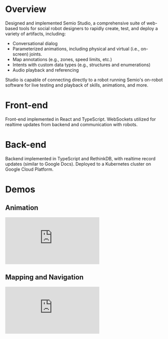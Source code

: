 # Overview
Designed and implemented Semio Studio, a comprehensive suite of web-based tools for social robot designers to rapidly create, test, and deploy a variety of artifacts, including:

 - Conversational dialog
 - Parameterized animations, including physical and virtual (i.e., on-screen) joints.
 - Map annotations (e.g., zones, speed limits, etc.)
 - Intents with custom data types (e.g., structures and enumerations)
 - Audio playback and referencing

Studio is capable of connecting directly to a robot running Semio's on-robot software for live testing and playback of skills, animations, and more.

# Front-end
Front-end implemented in React and TypeScript. WebSockets utilized for realtime updates from backend and communication with robots.

# Back-end
Backend implemented in TypeScript and RethinkDB, with realtime record updates (similar to Google Docs). Deployed to a Kubernetes cluster on Google Cloud Platform.

# Demos

## Animation

<iframe class="embedded-video" src="https://www.youtube.com/embed/HYvv6quZBs4" title="YouTube video player" frameborder="0" allow="accelerometer; autoplay; clipboard-write; encrypted-media; gyroscope; picture-in-picture; web-share" allowfullscreen></iframe>

## Mapping and Navigation

<iframe class="embedded-video" src="https://www.youtube.com/embed/dHn3lGJBXYU" title="YouTube video player" frameborder="0" allow="accelerometer; autoplay; clipboard-write; encrypted-media; gyroscope; picture-in-picture; web-share" allowfullscreen></iframe>